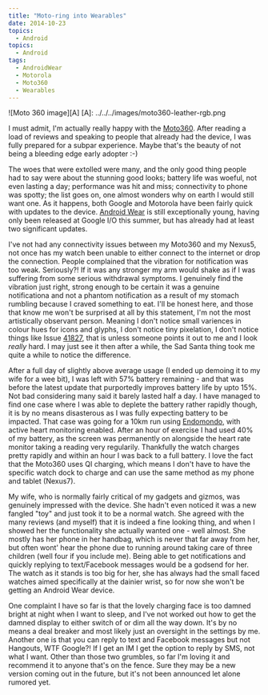 ```yaml
---
title: "Moto-ring into Wearables"
date: 2014-10-23
topics:
  - Android
topics:
  - Android
tags:
  - AndroidWear
  - Motorola
  - Moto360
  - Wearables
---
```

![Moto 360 image][A]
 [A]: ../../../images/moto360-leather-rgb.png
 
I must admit, I'm actually really happy with the [Moto360][1]. After reading a load of reviews and speaking to people that already had the device, I was fully prepared for a subpar experience. Maybe that's the beauty of not being a bleeding edge early adopter :-) 

The woes that were extolled were many, and the only good thing people had to say were about the stunning good looks; battery life was woeful, not even lasting a day; performance was hit and miss; connectivity to phone was spotty; the list goes on, one almost wonders why on earth I would still want one. As it happens, both Google and Motorola have been fairly quick with updates to the device. [Android Wear][2] is still exceptionally young, having only been released at Google I/O this summer, but has already had at least two significant updates.

I've not had any connectivity issues between my Moto360 and my Nexus5, not once has my watch been unable to either connect to the internet or drop the connection. People complained that the vibration for notification was too weak. Seriously?! If it was any stronger my arm would shake as if I was suffering from some serious withdrawal symptoms. I genuinely find the vibration just right, strong enough to be certain it was a genuine notificationa and not a phantom notification as a result of my stomach rumbling because I craved something to eat. I'll be honest here, and those that know me won't be surprised at all by this statement, I'm not the most artistically observant person. Meaning I don't notice small variences in colour hues for icons and glyphs, I don't notice tiny pixelation, I don't notice things like Issue [41827][3], that is unless someone points it out to me and I look *really* hard. I may just see it then after a while, the Sad Santa thing took me quite a while to notice the difference. 

After a full day of slightly above average usage (I ended up demoing it to my wife for a wee bit), I was left with 57% battery remaining - and that was before the latest update that purportedly improves battery life by upto 15%. Not bad considering many said it barely lasted half a day. I have managed to find one case where I was able to deplete the battery rather rapidly though, it is by no means disasterous as I was fully expecting battery to be impacted. That case was going for a 10km run using [Endomondo][4], with active heart monitoring enabled. After an hour of exercise I had used 40% of my battery, as the screen was permanently on alongside the heart rate monitor taking a reading very regularily. Thankfully the watch charges pretty rapidly and within an hour I was back to a full battery. I love the fact that the Moto360 uses QI charging, which means I don't have to have the specific watch dock to charge and can use the same method as my phone and tablet (Nexus7).

My wife, who is normally fairly critical of my gadgets and gizmos, was genuinely impressed with the device. She hadn't even noticed it was a new fangled "toy" and just took it to be a normal watch. She agreed with the many reviews (and myself) that it is indeed a fine looking thing, and when I showed her the functionality she actually wanted one - well almost. She mostly has her phone in her handbag, which is never that far away from her, but often wont' hear the phone due to running around taking care of three children (well four if you include me). Being able to get notifications and quickly replying to text/Facebook messages would be a godsend for her. The watch as it stands is too big for her, she has always had the small faced watches aimed specifically at the dainier wrist, so for now she won't be getting an Android Wear device.

One complaint I have so far is that the lovely charging face is too damned bright at night when I want to sleep, and I've not worked out how to get the damned display to either switch of or dim all the way down. It's by no means a deal breaker and most likely just an oversight in the settings by me. Another one is that you can reply to text and Facebook messages but not Hangouts, WTF Google?! If I get an IM I get the option to reply by SMS, not what I want. Other than those two grumbles, so far I'm loving it and recommend it to anyone that's on the fence. Sure they may be a new version coming out in the future, but it's not been announced let alone rumored yet. 

[1]: http://moto360.motorola.com/ "The first round faced Android Wear device"
[2]: http://www.android.com/wear/ "Android for wearable devices"
[3]: https://code.google.com/p/android/issues/detail?id=41827 "Sad Santa emoji"
[4]: https://www.endomondo.com/ "Fitness Tracking for the mobile"